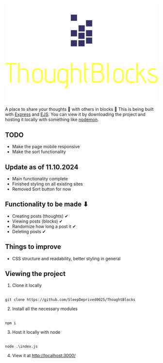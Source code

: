 ﻿![ThoughtBlocks Logo](public/resources/logo-no-background.png)

A place to share your thoughts 💭 with others in blocks 🧱
This is being built with [Express](https://expressjs.com/) and [EJS](https://ejs.co/#about).
You can view it by downloading the project and hosting it locally with something like [nodemon](https://www.npmjs.com/package/nodemon).

## TODO

- Make the page mobile responsive
- Make the sort functionality

## Update as of 11.10.2024

- Main functionality complete
- Finished styling on all existing sites
- Removed Sort button for now

## Functionality to be made ⬇

- Creating posts (thoughts) ✔
- Viewing posts (blocks) ✔
- Randomize how long a post it ✔
- Deleting posts ✔

## Things to improve

- CSS structure and readability, better styling in general

## Viewing the project

1. Clone it locally

``` git

git clone https://github.com/SleepDeprived0025/ThoughtBlocks

```

2. Install all the necessary modules

```

npm i

```

3. Host it locally with node

``` git

node .\index.js

```

4. View it at [http://localhost:3000/](http://localhost:3000/)
